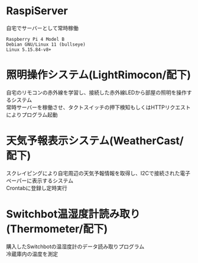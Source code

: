 # RaspiServer
自宅でサーバーとして常時稼働
```
Raspberry Pi 4 Model B
Debian GNU/Linux 11 (bullseye)
Linux 5.15.84-v8+
```

# 照明操作システム(LightRimocon/配下)
自宅のリモコンの赤外線を学習し、接続した赤外線LEDから部屋の照明を操作するシステム  
常時サーバーを稼働させ、タクトスイッチの押下検知もしくはHTTPリクエストによりプログラム起動

# 天気予報表示システム(WeatherCast/配下)
スクレイピングにより自宅周辺の天気予報情報を取得し、I2Cで接続された電子ペーパーに表示するシステム  
Crontabに登録し定時実行

# Switchbot温湿度計読み取り(Thermometer/配下)
購入したSwitchbotの温湿度計のデータ読み取りプログラム  
冷蔵庫内の温度を測定

